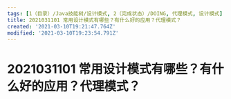 ```yaml
---
tags: [1（目录）/Java技能树/设计模式, 2（完成状态）/DOING, 代理模式, 设计模式]
title: 2021031101 常用设计模式有哪些？有什么好的应用？代理模式？
created: '2021-03-10T19:21:47.764Z'
modified: '2021-03-10T19:23:54.791Z'
---
```


# 2021031101 常用设计模式有哪些？有什么好的应用？代理模式？
